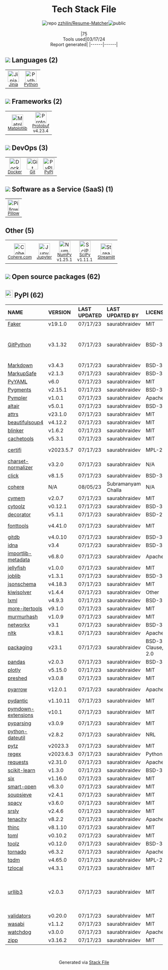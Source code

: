 <!--
&lt;--- Readme.md Snippet without images Start ---&gt;
## Tech Stack
zzhilin/Resume-Matcher is built on the following main stack:

- [Jinja](https://palletsprojects.com/p/jinja/) – Templating Languages & Extensions
- [Python](https://www.python.org) – Languages
- [Matplotlib](http://matplotlib.org) – Charting Libraries
- [Protobuf](https://developers.google.com/protocol-buffers/) – Serialization Frameworks
- [Docker](https://www.docker.com/) – Virtual Machine Platforms & Containers
- [Pillow](https://python-pillow.github.io/) – Image Processing and Management
- [Cohere.com](https://cohere.com/) – Large Language Models
- [Jupyter](http://jupyter.org) – Data Science Notebooks
- [NumPy](http://www.numpy.org/) – Data Science Tools
- [SciPy](http://www.scipy.org) – Data Science Tools
- [Streamlit](https://streamlit.io) – Machine Learning Tools

Full tech stack [here](/techstack.md)

&lt;--- Readme.md Snippet without images End ---&gt;

&lt;--- Readme.md Snippet with images Start ---&gt;
## Tech Stack
zzhilin/Resume-Matcher is built on the following main stack:

- <img width='25' height='25' src='https://img.stackshare.io/service/2303/New_Project__20_.png' alt='Jinja'/> [Jinja](https://palletsprojects.com/p/jinja/) – Templating Languages & Extensions
- <img width='25' height='25' src='https://img.stackshare.io/service/993/pUBY5pVj.png' alt='Python'/> [Python](https://www.python.org) – Languages
- <img width='25' height='25' src='https://img.stackshare.io/service/2993/2DZC4KaA_400x400.jpg' alt='Matplotlib'/> [Matplotlib](http://matplotlib.org) – Charting Libraries
- <img width='25' height='25' src='https://img.stackshare.io/service/4393/ma2jqJKH_400x400.png' alt='Protobuf'/> [Protobuf](https://developers.google.com/protocol-buffers/) – Serialization Frameworks
- <img width='25' height='25' src='https://img.stackshare.io/service/586/n4u37v9t_400x400.png' alt='Docker'/> [Docker](https://www.docker.com/) – Virtual Machine Platforms & Containers
- <img width='25' height='25' src='https://img.stackshare.io/service/2375/default_1f67b0ca7416a9f52beb655f90b5602d5ef74b75.jpg' alt='Pillow'/> [Pillow](https://python-pillow.github.io/) – Image Processing and Management
- <img width='25' height='25' src='https://img.stackshare.io/service/101884/default_cf6d4a823cb5b37940800efc1e952b6a6c74e32a.png' alt='Cohere.com'/> [Cohere.com](https://cohere.com/) – Large Language Models
- <img width='25' height='25' src='https://img.stackshare.io/service/4190/fGBUdNf__400x400.jpg' alt='Jupyter'/> [Jupyter](http://jupyter.org) – Data Science Notebooks
- <img width='25' height='25' src='https://img.stackshare.io/service/2179/default_332f874a2edb2686f578aa6389313efcea1eec41.png' alt='NumPy'/> [NumPy](http://www.numpy.org/) – Data Science Tools
- <img width='25' height='25' src='https://img.stackshare.io/service/3303/scipyshiny_small.png' alt='SciPy'/> [SciPy](http://www.scipy.org) – Data Science Tools
- <img width='25' height='25' src='https://img.stackshare.io/service/11393/default_67e251b5860795095fe91618cf3ef8d09257469a.png' alt='Streamlit'/> [Streamlit](https://streamlit.io) – Machine Learning Tools

Full tech stack [here](/techstack.md)

&lt;--- Readme.md Snippet with images End ---&gt;
-->
<div align="center">

# Tech Stack File
![](https://img.stackshare.io/repo.svg "repo") [zzhilin/Resume-Matcher](https://github.com/zzhilin/Resume-Matcher)![](https://img.stackshare.io/public_badge.svg "public")
<br/><br/>
|75<br/>Tools used|03/17/24 <br/>Report generated|
|------|------|
</div>

## <img src='https://img.stackshare.io/languages.svg'/> Languages (2)
<table><tr>
  <td align='center'>
  <img width='36' height='36' src='https://img.stackshare.io/service/2303/New_Project__20_.png' alt='Jinja'>
  <br>
  <sub><a href="https://palletsprojects.com/p/jinja/">Jinja</a></sub>
  <br>
  <sub></sub>
</td>

<td align='center'>
  <img width='36' height='36' src='https://img.stackshare.io/service/993/pUBY5pVj.png' alt='Python'>
  <br>
  <sub><a href="https://www.python.org">Python</a></sub>
  <br>
  <sub></sub>
</td>

</tr>
</table>

## <img src='https://img.stackshare.io/frameworks.svg'/> Frameworks (2)
<table><tr>
  <td align='center'>
  <img width='36' height='36' src='https://img.stackshare.io/service/2993/2DZC4KaA_400x400.jpg' alt='Matplotlib'>
  <br>
  <sub><a href="http://matplotlib.org">Matplotlib</a></sub>
  <br>
  <sub></sub>
</td>

<td align='center'>
  <img width='36' height='36' src='https://img.stackshare.io/service/4393/ma2jqJKH_400x400.png' alt='Protobuf'>
  <br>
  <sub><a href="https://developers.google.com/protocol-buffers/">Protobuf</a></sub>
  <br>
  <sub>v4.23.4</sub>
</td>

</tr>
</table>

## <img src='https://img.stackshare.io/devops.svg'/> DevOps (3)
<table><tr>
  <td align='center'>
  <img width='36' height='36' src='https://img.stackshare.io/service/586/n4u37v9t_400x400.png' alt='Docker'>
  <br>
  <sub><a href="https://www.docker.com/">Docker</a></sub>
  <br>
  <sub></sub>
</td>

<td align='center'>
  <img width='36' height='36' src='https://img.stackshare.io/service/1046/git.png' alt='Git'>
  <br>
  <sub><a href="http://git-scm.com/">Git</a></sub>
  <br>
  <sub></sub>
</td>

<td align='center'>
  <img width='36' height='36' src='https://img.stackshare.io/service/12572/-RIWgodF_400x400.jpg' alt='PyPI'>
  <br>
  <sub><a href="https://pypi.org/">PyPI</a></sub>
  <br>
  <sub></sub>
</td>

</tr>
</table>

## <img src='https://img.stackshare.io/saas.svg'/> Software as a Service (SaaS) (1)
<table><tr>
  <td align='center'>
  <img width='36' height='36' src='https://img.stackshare.io/service/2375/default_1f67b0ca7416a9f52beb655f90b5602d5ef74b75.jpg' alt='Pillow'>
  <br>
  <sub><a href="https://python-pillow.github.io/">Pillow</a></sub>
  <br>
  <sub></sub>
</td>

</tr>
</table>

## Other (5)
<table><tr>
  <td align='center'>
  <img width='36' height='36' src='https://img.stackshare.io/service/101884/default_cf6d4a823cb5b37940800efc1e952b6a6c74e32a.png' alt='Cohere.com'>
  <br>
  <sub><a href="https://cohere.com/">Cohere.com</a></sub>
  <br>
  <sub></sub>
</td>

<td align='center'>
  <img width='36' height='36' src='https://img.stackshare.io/service/4190/fGBUdNf__400x400.jpg' alt='Jupyter'>
  <br>
  <sub><a href="http://jupyter.org">Jupyter</a></sub>
  <br>
  <sub></sub>
</td>

<td align='center'>
  <img width='36' height='36' src='https://img.stackshare.io/service/2179/default_332f874a2edb2686f578aa6389313efcea1eec41.png' alt='NumPy'>
  <br>
  <sub><a href="http://www.numpy.org/">NumPy</a></sub>
  <br>
  <sub>v1.25.1</sub>
</td>

<td align='center'>
  <img width='36' height='36' src='https://img.stackshare.io/service/3303/scipyshiny_small.png' alt='SciPy'>
  <br>
  <sub><a href="http://www.scipy.org">SciPy</a></sub>
  <br>
  <sub>v1.11.1</sub>
</td>

<td align='center'>
  <img width='36' height='36' src='https://img.stackshare.io/service/11393/default_67e251b5860795095fe91618cf3ef8d09257469a.png' alt='Streamlit'>
  <br>
  <sub><a href="https://streamlit.io">Streamlit</a></sub>
  <br>
  <sub></sub>
</td>

</tr>
</table>


## <img src='https://img.stackshare.io/group.svg' /> Open source packages (62)</h2>

## <img width='24' height='24' src='https://img.stackshare.io/service/12572/-RIWgodF_400x400.jpg'/> PyPI (62)

|NAME|VERSION|LAST UPDATED|LAST UPDATED BY|LICENSE|VULNERABILITIES|
|:------|:------|:------|:------|:------|:------|
|[Faker](https://pypi.org/project/Faker)|v19.1.0|07/17/23|saurabhraidev |MIT|N/A|
|[GitPython](https://pypi.org/project/GitPython)|v3.1.32|07/17/23|saurabhraidev |BSD-3-Clause|[CVE-2024-22190](https://github.com/advisories/GHSA-2mqj-m65w-jghx) (High)<br/>[CVE-2023-41040](https://github.com/advisories/GHSA-cwvm-v4w8-q58c) (Moderate)|
|[Markdown](https://pypi.org/project/Markdown)|v3.4.3|07/17/23|saurabhraidev |BSD-3-Clause|N/A|
|[MarkupSafe](https://pypi.org/project/MarkupSafe)|v2.1.3|07/17/23|saurabhraidev |BSD-3-Clause|N/A|
|[PyYAML](https://pypi.org/project/PyYAML)|v6.0|07/17/23|saurabhraidev |MIT|N/A|
|[Pygments](https://pypi.org/project/Pygments)|v2.15.1|07/17/23|saurabhraidev |BSD-3-Clause|N/A|
|[Pympler](https://pypi.org/project/Pympler)|v1.0.1|07/17/23|saurabhraidev |Apache-2.0|N/A|
|[altair](https://pypi.org/project/altair)|v5.0.1|07/17/23|saurabhraidev |BSD-3-Clause|N/A|
|[attrs](https://pypi.org/project/attrs)|v23.1.0|07/17/23|saurabhraidev |MIT|N/A|
|[beautifulsoup4](https://pypi.org/project/beautifulsoup4)|v4.12.2|07/17/23|saurabhraidev |MIT|N/A|
|[blinker](https://pypi.org/project/blinker)|v1.6.2|07/17/23|saurabhraidev |MIT|N/A|
|[cachetools](https://pypi.org/project/cachetools)|v5.3.1|07/17/23|saurabhraidev |MIT|N/A|
|[certifi](https://pypi.org/project/certifi)|v2023.5.7|07/17/23|saurabhraidev |MPL-2.0|[CVE-2023-37920](https://github.com/advisories/GHSA-xqr8-7jwr-rhp7) (High)|
|[charset-normalizer](https://pypi.org/project/charset-normalizer)|v3.2.0|07/17/23|saurabhraidev |N/A|N/A|
|[click](https://pypi.org/project/click)|v8.1.5|07/17/23|saurabhraidev |BSD-3-Clause|N/A|
|[cohere](https://pypi.org/project/cohere)|N/A|08/05/23|Subramanyam Challa |N/A|N/A|
|[cymem](https://pypi.org/project/cymem)|v2.0.7|07/17/23|saurabhraidev |MIT|N/A|
|[cytoolz](https://pypi.org/project/cytoolz)|v0.12.1|07/17/23|saurabhraidev |BSD-3-Clause|N/A|
|[decorator](https://pypi.org/project/decorator)|v5.1.1|07/17/23|saurabhraidev |BSD-2-Clause|N/A|
|[fonttools](https://pypi.org/project/fonttools)|v4.41.0|07/17/23|saurabhraidev |MIT|[CVE-2023-45139](https://github.com/advisories/GHSA-6673-4983-2vx5) (High)|
|[gitdb](https://pypi.org/project/gitdb)|v4.0.10|07/17/23|saurabhraidev |BSD-3-Clause|N/A|
|[idna](https://pypi.org/project/idna)|v3.4|07/17/23|saurabhraidev |BSD-3-Clause|N/A|
|[importlib-metadata](https://pypi.org/project/importlib-metadata)|v6.8.0|07/17/23|saurabhraidev |Apache-2.0|N/A|
|[jellyfish](https://pypi.org/project/jellyfish)|v1.0.0|07/17/23|saurabhraidev |MIT|N/A|
|[joblib](https://pypi.org/project/joblib)|v1.3.1|07/17/23|saurabhraidev |BSD-3-Clause|N/A|
|[jsonschema](https://pypi.org/project/jsonschema)|v4.18.3|07/17/23|saurabhraidev |MIT|N/A|
|[kiwisolver](https://pypi.org/project/kiwisolver)|v1.4.4|07/17/23|saurabhraidev |Other|N/A|
|[lxml](https://pypi.org/project/lxml)|v4.9.3|07/17/23|saurabhraidev |BSD-3-Clause|N/A|
|[more-itertools](https://pypi.org/project/more-itertools)|v9.1.0|07/17/23|saurabhraidev |MIT|N/A|
|[murmurhash](https://pypi.org/project/murmurhash)|v1.0.9|07/17/23|saurabhraidev |MIT|N/A|
|[networkx](https://pypi.org/project/networkx)|v3.1|07/17/23|saurabhraidev |BSD-3-Clause|N/A|
|[nltk](https://pypi.org/project/nltk)|v3.8.1|07/17/23|saurabhraidev |Apache-2.0|N/A|
|[packaging](https://pypi.org/project/packaging)|v23.1|07/17/23|saurabhraidev |BSD-3-Clause,Apache-2.0|N/A|
|[pandas](https://pypi.org/project/pandas)|v2.0.3|07/17/23|saurabhraidev |BSD-3-Clause|N/A|
|[plotly](https://pypi.org/project/plotly)|v5.15.0|07/17/23|saurabhraidev |MIT|N/A|
|[preshed](https://pypi.org/project/preshed)|v3.0.8|07/17/23|saurabhraidev |MIT|N/A|
|[pyarrow](https://pypi.org/project/pyarrow)|v12.0.1|07/17/23|saurabhraidev |Apache-2.0|[CVE-2023-47248](https://github.com/advisories/GHSA-5wvp-7f3h-6wmm) (Critical)|
|[pydantic](https://pypi.org/project/pydantic)|v1.10.11|07/17/23|saurabhraidev |MIT|N/A|
|[pymdown-extensions](https://pypi.org/project/pymdown-extensions)|v10.1|07/17/23|saurabhraidev |MIT|N/A|
|[pyparsing](https://pypi.org/project/pyparsing)|v3.0.9|07/17/23|saurabhraidev |MIT|N/A|
|[python-dateutil](https://pypi.org/project/python-dateutil)|v2.8.2|07/17/23|saurabhraidev |NRL|N/A|
|[pytz](https://pypi.org/project/pytz)|v2023.3|07/17/23|saurabhraidev |MIT|N/A|
|[regex](https://pypi.org/project/regex)|v2023.6.3|07/17/23|saurabhraidev |Python-2.0|N/A|
|[requests](https://pypi.org/project/requests)|v2.31.0|07/17/23|saurabhraidev |Apache-2.0|N/A|
|[scikit-learn](https://pypi.org/project/scikit-learn)|v1.3.0|07/17/23|saurabhraidev |BSD-3-Clause|N/A|
|[six](https://pypi.org/project/six)|v1.16.0|07/17/23|saurabhraidev |MIT|N/A|
|[smart-open](https://pypi.org/project/smart-open)|v6.3.0|07/17/23|saurabhraidev |MIT|N/A|
|[soupsieve](https://pypi.org/project/soupsieve)|v2.4.1|07/17/23|saurabhraidev |MIT|N/A|
|[spacy](https://pypi.org/project/spacy)|v3.6.0|07/17/23|saurabhraidev |MIT|N/A|
|[srsly](https://pypi.org/project/srsly)|v2.4.6|07/17/23|saurabhraidev |MIT|N/A|
|[tenacity](https://pypi.org/project/tenacity)|v8.2.2|07/17/23|saurabhraidev |Apache-2.0|N/A|
|[thinc](https://pypi.org/project/thinc)|v8.1.10|07/17/23|saurabhraidev |MIT|N/A|
|[toml](https://pypi.org/project/toml)|v0.10.2|07/17/23|saurabhraidev |MIT|N/A|
|[toolz](https://pypi.org/project/toolz)|v0.12.0|07/17/23|saurabhraidev |BSD-3-Clause|N/A|
|[tornado](https://pypi.org/project/tornado)|v6.3.2|07/17/23|saurabhraidev |Apache-2.0|[](https://github.com/advisories/GHSA-qppv-j76h-2rpx) (Moderate)|
|[tqdm](https://pypi.org/project/tqdm)|v4.65.0|07/17/23|saurabhraidev |MPL-2.0,MIT|N/A|
|[tzlocal](https://pypi.org/project/tzlocal)|v4.3.1|07/17/23|saurabhraidev |MIT|N/A|
|[urllib3](https://pypi.org/project/urllib3)|v2.0.3|07/17/23|saurabhraidev |MIT|[CVE-2023-45803](https://github.com/advisories/GHSA-g4mx-q9vg-27p4) (Moderate)<br/>[CVE-2023-43804](https://github.com/advisories/GHSA-v845-jxx5-vc9f) (Moderate)|
|[validators](https://pypi.org/project/validators)|v0.20.0|07/17/23|saurabhraidev |MIT|N/A|
|[wasabi](https://pypi.org/project/wasabi)|v1.1.2|07/17/23|saurabhraidev |MIT|N/A|
|[watchdog](https://pypi.org/project/watchdog)|v3.0.0|07/17/23|saurabhraidev |Apache-2.0|N/A|
|[zipp](https://pypi.org/project/zipp)|v3.16.2|07/17/23|saurabhraidev |MIT|N/A|

<br/>
<div align='center'>

Generated via [Stack File](https://github.com/marketplace/stack-file)
